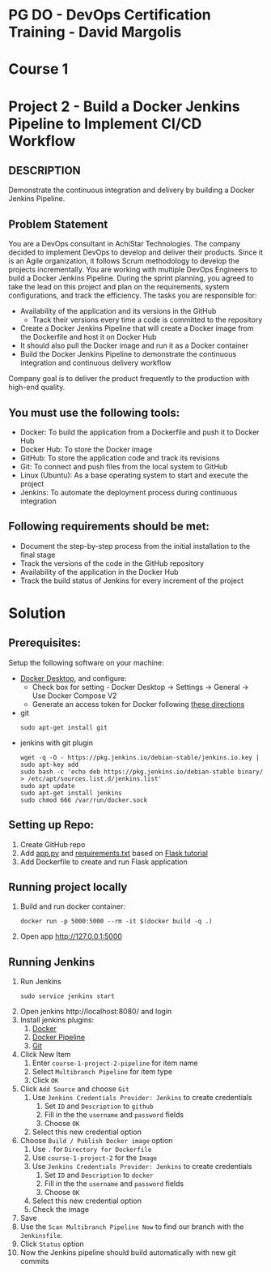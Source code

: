 # PG DO - DevOps Certification Training - David Margolis

# Course 1

# Project 2 - Build a Docker Jenkins Pipeline to Implement CI/CD Workflow

## DESCRIPTION

Demonstrate the continuous integration and delivery by building a Docker Jenkins Pipeline.

## Problem Statement

You are a DevOps consultant in AchiStar Technologies. The company decided to implement DevOps to develop and deliver their products. Since it is an Agile organization, it follows Scrum methodology to develop the projects incrementally. You are working with multiple DevOps Engineers to build a Docker Jenkins Pipeline. During the sprint planning, you agreed to take the lead on this project and plan on the requirements, system configurations, and track the efficiency. The tasks you are responsible for:

- Availability of the application and its versions in the GitHub
  - Track their versions every time a code is committed to the repository
- Create a Docker Jenkins Pipeline that will create a Docker image from the Dockerfile and host it on Docker Hub
- It should also pull the Docker image and run it as a Docker container
- Build the Docker Jenkins Pipeline to demonstrate the continuous integration and continuous delivery workflow

Company goal is to deliver the product frequently to the production with high-end quality.

## You must use the following tools:

- Docker: To build the application from a Dockerfile and push it to Docker Hub
- Docker Hub: To store the Docker image
- GitHub: To store the application code and track its revisions
- Git: To connect and push files from the local system to GitHub
- Linux (Ubuntu): As a base operating system to start and execute the project
- Jenkins: To automate the deployment process during continuous integration

## Following requirements should be met:

- Document the step-by-step process from the initial installation to the final stage
- Track the versions of the code in the GitHub repository
- Availability of the application in the Docker Hub
- Track the build status of Jenkins for every increment of the project

# Solution

## Prerequisites:

Setup the following software on your machine:
- [Docker Desktop](https://docs.docker.com/desktop/windows/install/), and configure:
  - Check box for setting - Docker Desktop -> Settings -> General -> Use Docker Compose V2 
  - Generate an access token for Docker following [these directions](https://hub.docker.com/settings/security?generateToken=true)
- git
    ```
    sudo apt-get install git
    ```
- jenkins with git plugin
    ```
    wget -q -O - https://pkg.jenkins.io/debian-stable/jenkins.io.key | sudo apt-key add
    sudo bash -c 'echo deb https://pkg.jenkins.io/debian-stable binary/ > /etc/apt/sources.list.d/jenkins.list'
    sudo apt update
    sudo apt-get install jenkins
    sudo chmod 666 /var/run/docker.sock
    ```

## Setting up Repo:

1. Create GitHub repo
1. Add [app.py](./app.py) and [requirements.txt](./requirements.txt) based on [Flask tutorial](https://flask.palletsprojects.com/en/2.0.x/quickstart/)
1. Add Dockerfile to create and run Flask application

## Running project locally

1. Build and run docker container:
    ```
    docker run -p 5000:5000 --rm -it $(docker build -q .)
    ```
1. Open app http://127.0.0.1:5000

## Running Jenkins

1. Run Jenkins
    ```
    sudo service jenkins start
    ```
1. Open jenkins http://localhost:8080/ and login
1. Install jenkins plugins:
    1. [Docker](https://plugins.jenkins.io/docker-plugin/)
    1. [Docker Pipeline](https://plugins.jenkins.io/docker-workflow/)
    1. [Git](https://plugins.jenkins.io/git/)
1. Click New Item
    1. Enter `course-1-project-2-pipeline` for item name
    1. Select `Multibranch Pipeline` for item type
    1. Click `OK`
1. Click `Add Source` and choose `Git`
    1. Use `Jenkins Credentials Provider: Jenkins` to create credentials
        1. Set `ID` and `Description` to `github`
        1. Fill in the the `username` and `password` fields
        1. Choose `OK`
    1. Select this new credential option
1. Choose `Build / Publish Docker image` option
    1. Use `.` for `Directory for Dockerfile`
    1. Use `course-1-project-2` for the `Image`
    1. Use `Jenkins Credentials Provider: Jenkins` to create credentials
        1. Set `ID` and `Description` to `docker`
        1. Fill in the the `username` and `password` fields
        1. Choose `OK`
    1. Select this new credential option
    1. Check the image
1. Save
1. Use the `Scan Multibranch Pipeline Now` to find our branch with the `Jenkinsfile`.
1. Click `Status` option 
1. Now the Jenkins pipeline should build automatically with new git commits